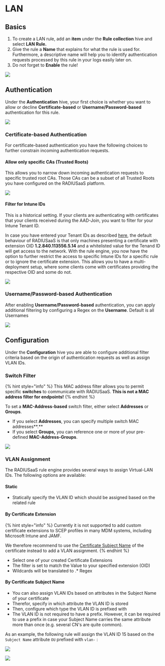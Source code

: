 # LAN

## Basics

1. To create a LAN rule, add an **item** under the **Rule collection** hive and select **LAN Rule.**&#x20;
2. Give the rule a **Name** that explains for what the rule is used for. Furthermore, a descriptive name will help you to identify authentication requests processed by this rule in your logs easily later on.
3. Do not forget to **Enable** the rule!

![](<../../../.gitbook/assets/image (75).png>)

## **Authentication**&#x20;

Under the **Authentication** hive, your first choice is whether you want to allow or decline **Certificate-based** or **Username/Password-based** authentication for this rule.

![](<../../../.gitbook/assets/image (71).png>)

### **Certificate-based Authentication**

For certificate-based authentication you have the following choices to further constrain incoming authentication requests.

#### Allow only specific CAs (Trusted Roots)

This allows you to narrow down incoming authentication requests to specific trusted root CAs. Those CAs can be a subset of all Trusted Roots you have configured on the RADIUSaaS platform.

![](<../../../.gitbook/assets/image (87) (2).png>)

#### Filter for Intune IDs&#x20;

This is a historical setting. If your clients are authenticating with certificates that your clients received during the AAD-Join, you want to filter for your Intune Tenant ID.&#x20;

In case you have entered your Tenant IDs as described [here](../settings-trusted-roots/intune-cert.md#configure-intune-ids), the default behaviour of RADIUSaaS is that only machines presenting a certificate with extension OID **1.2.840.113556.5.14** and a whitelisted value for the Tenand ID will get access to the network. With the rule engine, you now have the option to further restrict the access to specific Intune IDs for a specific rule or to ignore the certificate extension. This allows you to have a multi-deployment setup, where some clients come with certificates providing the respective OID and some do not.&#x20;

![](<../../../.gitbook/assets/image (64).png>)

### Username/Password-based Authentication

After enabling **Username/Password-based** authentication, you can apply additional filtering by configuring a Regex on the **Username**. Default is all Usernames

&#x20;

![](<../../../.gitbook/assets/image (85).png>)

## Configuration

Under the **Configuration** hive you are able to configure additional filter criteria based on the origin of authentication requests as well as assign VLAN IDs.

### Switch Filter

{% hint style="info" %}
This MAC address filter allows you to permit specific **switches** to communicate with RADIUSaaS. **This is not a MAC address filter for endpoints!**
{% endhint %}

To set a **MAC-Address-based** switch filter, either select **Addresses** or **Groups**.&#x20;

* If you select **Addresses**, you can specify multiple switch MAC addresses**.**&#x20;
* If you select **Groups,** you can reference one or more of your pre-defined **MAC-Address-Groups**.&#x20;

![](<../../../.gitbook/assets/image (69).png>)

### VLAN Assignment

The RADIUSaaS rule engine provides several ways to assign Virtual-LAN IDs. The following options are available:

#### Static

* Statically specify the VLAN ID which should be assigned based on the related rule

#### By Certificate Extension

{% hint style="info" %}
Currently it is not supported to add custom certificate extensions to SCEP profiles in many MDM systems, including Microsoft Intune and JAMF.

We therefore recommend to use the [Certificate Subject Name](lan.md#by-certificate-subject-name) of the certificate instead to add a VLAN assignment.
{% endhint %}

* Select one of your created Certificate Extensions
* The filter is set to match the Value to your specified extension (OID)
* Wildcards will be translated to .\* Regex

#### By Certificate Subject Name

* You can also assign VLAN IDs based on attributes in the Subject Name of your certificate
* Therefor, specify in which attribute the VLAN ID is stored
* Then, configure which type the VLAN ID is prefixed with
* The VLAN ID is not required to have a prefix. However, it can be required to use a prefix in case your Subject Name carries the same attribute more than once (e.g. several CN's are quite common).

As an example, the following rule will assign the VLAN ID 15 based on the `Subject Name` attribute `OU` prefixed with `vlan-` :

![](<../../../.gitbook/assets/image (80).png>)

![](<../../../.gitbook/assets/image (67) (1) (1) (1).png>)
